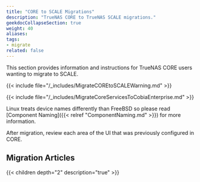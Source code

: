 ```yaml
---
title: "CORE to SCALE Migrations"
description: "TrueNAS CORE to TrueNAS SCALE migrations."
geekdocCollapseSection: true
weight: 40
aliases:
tags:
- migrate
related: false
---
```


This section provides information and instructions for TrueNAS CORE users wanting to migrate to SCALE.

{{< include file="/_includes/MigrateCOREtoSCALEWarning.md" >}}

{{< include file="/_includes/MigrateCoreServicesToCobiaEnterprise.md" >}}

Linux treats device names differently than FreeBSD so please read [Component Naming]({{< relref "ComponentNaming.md" >}}) for more information.

After migration, review each area of the UI that was previously configured in CORE.

## Migration Articles

{{< children depth="2" description="true" >}}
